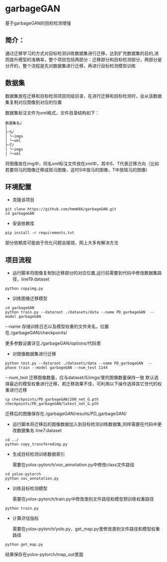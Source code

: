 # garbageGAN
基于garbageGAN的目标检测增强

## 简介：
通过迁移学习的方式对目标检测训练数据集进行迁移，达到扩充数据集的目的,进而提升模型的准确率，整个项目包括两部分：迁移部分和目标检测部分，两部分是分开的，整个流程是先对数据集进行迁移，再进行目标检测模型训练

## 数据集
数据集放在迁移和目标检测项目同级目录，在进行迁移和目标检测时，会从该数据集复制对应图像到对应的位置

数据集标注文件为xml格式，文件目录结构如下：

```
数据集名/
│
├─S/
│ └─imgs
| └─xml
├─T/
| └─imgs
| └─xml
```
将图像放在img中，同名xml标注文件放在xml中，其中S、T代表迁移方向（比如若要将马的图像迁移成斑马图像，这时S中放马的图像，T中放斑马的图像）

## 环境配置
- 克隆该项目
```
git clone https://github.com/hmm666/garbageGAN.git
cd garbageGAN
```
- 安装依赖库
```
pip install -r requirements.txt
```
部分依赖库可能由于优化问题会报错，网上大多有解决方法

## 项目流程
- 运行脚本将图像复制到迁移部分的对应位置,运行前需要到代码中修改数据集路径，line19:dataset
```
python copyimg.py
```
- 训练图像迁移模型
```
cd garbageGAN
python train.py --dataroot ./datasets/data --name PD_garbageGAN  --model garbageGAN
```
--name 存储训练日志以及模型权重的文件夹名，位置在./garbageGAN/checkpoints/

更多参数设置详见./garbageGAN/options/代码里

- 对图像数据集进行迁移
```
python test.py --dataroot ./datasets/data --name PD_garbageGAN  --phase train --model garbageGAN --num_test 1144
```
--num_test 迁移图像数量，应与dataset/S/imgs/里的图像数量保持一致
默认选择最近的模型权重进行迁移，若迁移效果不佳，可利用以下操作选择其它世代的权重进行迁移
```
cp checkpoints/PD_garbageGAN/200_net_G.pth  checkpoints/PD_garbageGAN/latest_net_G.pth
 ```
迁移后的图像保存在./garbageGAN/results/PD_garbageGAN/
- 运行脚本将迁移后的图像数据加入到目标检测训练数据集,同样需要在代码中更改数据集名
  line7:dataset
```
cd ../
python copy_transferedimg.py
```
- 生成目标检测训练数据索引
  
  需要在yolox-pytorch/voc_annotation.py中修改class文件路径
```
cd yolox-pytorch
python voc_annotation.py
```
- 训练目标检测模型
  
  需要在yolox-pytorch/train.py中修改类别文件路径和模型预训练权重路径
```
python train.py
```
- 计算评估指标
  
  需要在yolox-pytorch/yolo.py，get_map.py里修改类别文件路径和模型权重路径
```
python get_map.py
```
结果保存在yolox-pytorch/map_out里面
